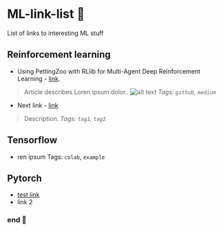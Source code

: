 # ML-link-list 🌟

List of links to interesting ML stuff

## Reinforcement learning

* Using PettingZoo with RLlib for Multi-Agent Deep Reinforcement Learning - [link](https://towardsdatascience.com/using-pettingzoo-with-rllib-for-multi-agent-deep-reinforcement-learning-5ff47c677abd).

> Article describes Loren ipsum dolor.. ![alt text](https://miro.medium.com/max/2100/0*ZBS0do1EE3ayKGk-.gif)
_Tags: `github`, `medium`_


* Next link - [link](link)

> Description.
_Tags: `tag1`, `tag2`_

## Tensorflow
* ren ipsum
Tags: `colab`, `example`

## Pytorch
- [test link](http://www.link.com)
- link 2

### end 🛑


